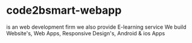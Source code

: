 # code2bsmart-webapp
is an web development firm we also provide E-learning service We build Website's, Web Apps, Responsive Design's, Android &amp; ios Apps 
